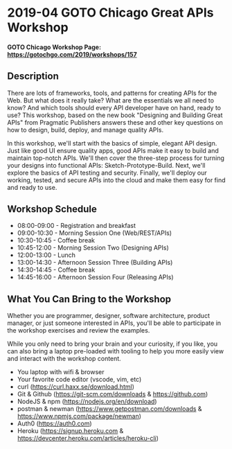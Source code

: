 # 2019-04 GOTO Chicago Great APIs Workshop

#### GOTO Chicago Workshop Page: https://gotochgo.com/2019/workshops/157

## Description

There are lots of frameworks, tools, and patterns for creating APIs for the Web. But what does it really take? What are the essentials we all need to know? And which tools should every API developer have on hand, ready to use? This workshop, based on the new book "Designing and Building Great APIs" from Pragmatic Publishers answers these and other key questions on how to design, build, deploy, and manage quality APIs.

In this workshop, we'll start with the basics of simple, elegant API design. Just like good UI ensure quality apps, good APIs make it easy to build and maintain top-notch APIs. We'll then cover the three-step process for turning your designs into functional APIs: Sketch-Prototype-Build. Next, we'll explore the basics of API testing and security. Finally, we'll deploy our working, tested, and secure APIs into the cloud and make them easy for find and ready to use.
 
## Workshop Schedule

 * 08:00-09:00 - Registration and breakfast
 * 09:00-10:30 - Morning Session One (Web/REST/APIs)
 * 10:30-10:45 - Coffee break
 * 10:45-12:00 - Morning Session Two (Designing APIs)
 * 12:00-13:00 - Lunch
 * 13:00-14:30 - Afternoon Session Three (Building APIs)
 * 14:30-14:45 - Coffee break
 * 14:45-16:00 - Afternoon Session Four (Releasing APIs)

## What You Can Bring to the Workshop

Whether you are programmer, designer, software architecture, product manager, or just someone interested in APIs, you'll be able to participate in the workshop exercises and review the examples.

While you only need to bring your brain and your curiosity, if you like, you can also bring a laptop pre-loaded with tooling to help you more easily view and interact with the workshop content.

 * You laptop with wifi & browser
 * Your favorite code editor (vscode, vim, etc)
 * curl (https://curl.haxx.se/download.html)
 * Git & Github (https://git-scm.com/downloads & https://github.com)
 * NodeJS & npm (https://nodejs.org/en/download)
 * postman & newman (https://www.getpostman.com/downloads & https://www.npmjs.com/package/newman)
 * Auth0 (https://auth0.com)
 * Heroku (https://signup.heroku.com & https://devcenter.heroku.com/articles/heroku-cli)
 


